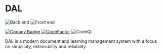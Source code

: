 # DAL

![Back end](https://github.com/TmLev/dal/workflows/Back%20end/badge.svg)
![Front end](https://github.com/TmLev/dal/workflows/Front%20end/badge.svg)

[![Codacy Badge](https://api.codacy.com/project/badge/Grade/ecbea1300e0a45668b144f07b4cb13c6)](https://app.codacy.com/gh/TmLev/dal?utm_source=github.com&utm_medium=referral&utm_content=TmLev/dal&utm_campaign=Badge_Grade)
[![CodeFactor](https://www.codefactor.io/repository/github/tmlev/dal/badge)](https://www.codefactor.io/repository/github/tmlev/dal)
![CodeQL](https://github.com/TmLev/dal/workflows/CodeQL/badge.svg)

DAL is a modern document and learning management system with a focus on
simplicity, extensibility and reliability.
